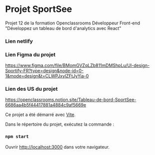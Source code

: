 # Projet SportSee

Projet 12 de la formation Openclassrooms Développeur Front-end
"Développez un tableau de bord d'analytics avec React"

### Lien netlify

<!-- https://mathhetru-p11-kasa.netlify.app/ -->

### Lien Figma du projet

https://www.figma.com/file/BMomGVZqLZb811mDMShpLu/UI-design-Sportify-FR?type=design&node-id=0-1&mode=design&t=CLWPJxylZFtJyYia-0

### Lien des US du projet

https://openclassrooms.notion.site/Tableau-de-bord-SportSee-6686aa4b5f44417881a4884c9af5669e

Ce projet a été démarré avec [Vite](https://github.com/vitejs/vite).

Dans le répertoire du projet, exécutez la commande :

### `npm start`

Ouvrir [http://localhost:3000](http://localhost:3000) dans votre navigateur.
